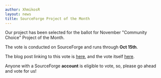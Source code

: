 ```yaml
---
author: XhmikosR
layout: news
title: SourceForge Project of the Month
---
```


Our project has been selected for the ballot for November "Community Choice" Project of the Month.

The vote is conducted on SourceForge and runs through **Oct 15th**.

The blog post linking to this vote is [here](https://sourceforge.net/blog/community-choice-project-of-the-month-vote-november),
and the vote itself [here](https://sourceforge.net/p/potm/discussion/vote/thread/9e3612d7/).

Anyone with a SourceForge **account** is eligible to vote, so, please go ahead and vote for us!
